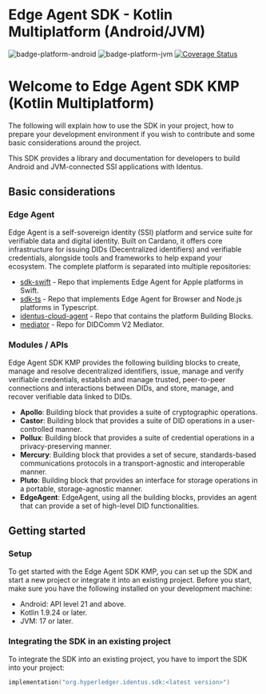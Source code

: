 # Edge Agent SDK - Kotlin Multiplatform (Android/JVM)

![badge-platform-android]
![badge-platform-jvm]
[![Coverage Status](https://coveralls.io/repos/github/hyperledger-identus/sdk-kmp/badge.svg?branch=main)](https://coveralls.io/github/hyperledger-identus/sdk-kmp?branch=main)

# Welcome to Edge Agent SDK KMP (Kotlin Multiplatform)

The following will explain how to use the SDK in your project, how to prepare your development environment if you wish to contribute and some basic considerations around the project.

This SDK provides a library and documentation for developers to build Android and JVM-connected SSI applications with Identus.

## Basic considerations

### Edge Agent

Edge Agent is a self-sovereign identity (SSI) platform and service suite for verifiable data and digital identity. Built on Cardano, it offers core infrastructure for issuing DIDs (Decentralized identifiers) and verifiable credentials, alongside tools and frameworks to help expand your ecosystem.
The complete platform is separated into multiple repositories:

* [sdk-swift](https://github.com/hyperledger-identus/sdk-swift/) - Repo that implements Edge Agent for Apple platforms in Swift.
* [sdk-ts](https://github.com/hyperledger-identus/sdk-ts/) - Repo that implements Edge Agent for Browser and Node.js platforms in Typescript.
* [identus-cloud-agent](https://github.com/hyperledger-identus/cloud-agent/) - Repo that contains the platform Building Blocks.
* [mediator](https://github.com/hyperledger-identus/mediator/) - Repo for DIDComm V2 Mediator.

### Modules / APIs

Edge Agent SDK KMP provides the following building blocks to create, manage and resolve decentralized identifiers, issue, manage and verify verifiable credentials, establish and manage trusted, peer-to-peer connections and interactions between DIDs, and store, manage, and recover verifiable data linked to DIDs.

* __Apollo__: Building block that provides a suite of cryptographic operations.
* __Castor__: Building block that provides a suite of DID operations in a user-controlled manner.
* __Pollux__: Building block that provides a suite of credential operations in a privacy-preserving manner.
* __Mercury__: Building block that provides a set of secure, standards-based communications protocols in a transport-agnostic and interoperable manner.
* __Pluto__: Building block that provides an interface for storage operations in a portable, storage-agnostic manner.
* __EdgeAgent__: EdgeAgent, using all the building blocks, provides an agent that can provide a set of high-level DID functionalities.

## Getting started

### Setup

To get started with the Edge Agent SDK KMP, you can set up the SDK and start a new project or integrate it into an existing project. Before you start, make sure you have the following installed on your development machine:

- Android: API level 21 and above.
- Kotlin 1.9.24 or later.
- JVM: 17 or later.

### Integrating the SDK in an existing project

To integrate the SDK into an existing project, you have to import the SDK into your project:

```kotlin
implementation("org.hyperledger.identus.sdk:<latest version>")
```

<!-- TAG_PLATFORMS -->
[badge-platform-android]: http://img.shields.io/badge/-android-6EDB8D.svg?style=flat
[badge-platform-jvm]: http://img.shields.io/badge/-jvm-DB413D.svg?style=flat
